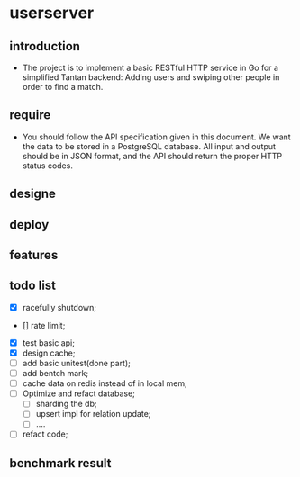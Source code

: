 # userserver
## introduction
- The project is to implement a basic RESTful HTTP service in Go for a simplified Tantan backend: Adding users and swiping other people in order to find a match.
## require
- You should follow the API specification given in this document. We want the data to be stored in a PostgreSQL database. All input and output should be in JSON format, and the API should return the proper HTTP status codes.
## designe

## deploy 

## features

## todo list
- [x] racefully shutdown;
- [] rate limit;
- [x] test basic api;
- [x] design cache;
- [ ] add basic unitest(done part);
- [ ] add bentch mark;
- [ ] cache data on redis instead of in local mem;
- [ ] Optimize and refact database;
    - [ ] sharding the db;
    - [ ] upsert impl for relation update;
    - [ ] ....
- [ ] refact code;

## benchmark result
